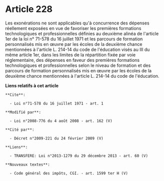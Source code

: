 # Article 228

Les exonérations ne sont applicables qu'à concurrence des dépenses réellement exposées en vue de favoriser les premières
formations technologiques et professionnelles définies au deuxième alinéa de l'article 1er de la loi n° 71-578 du 16 juillet
1971 et les parcours de formation personnalisés mis en œuvre par les écoles de la deuxième chance mentionnées à l'article L.
214-14 du code de l'éducation visés au III du même article 1er, dans les limites de la répartition fixée par voie
réglementaire, des dépenses en faveur des premières formations technologiques et professionnelles selon le niveau de
formation et des parcours de formation personnalisés mis en œuvre par les écoles de la deuxième chance mentionnées à
l'article L. 214-14 du code de l'éducation.

**Liens relatifs à cet article**

	**Cite**:

	  - Loi n°71-578 du 16 juillet 1971 - art. 1

	**Modifié par**:

	  - Loi n°2008-776 du 4 août 2008 - art. 162 (V)

	**Cité par**:

	  - Décret n°2009-221 du 24 février 2009 (V)

	**Liens**:

	  - TRANSFERE: Loi n°2013-1279 du 29 décembre 2013 - art. 60 (V)

	**Nouveaux textes**:

	  - Code général des impôts, CGI. - art. 1599 ter H (V)
